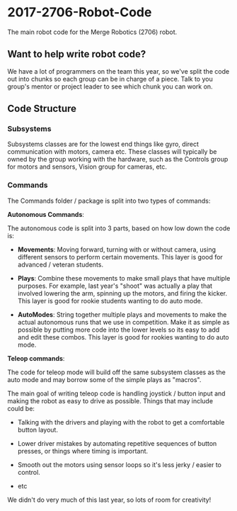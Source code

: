 # 2017-2706-Robot-Code
The main robot code for the Merge Robotics (2706) robot.

## Want to help write robot code?

We have a lot of programmers on the team this year, so we've split the code out into chunks so each group can be in charge of a piece. Talk to you group's mentor or project leader to see which chunk you can work on.

## Code Structure

### Subsystems

Subsystems classes are for the lowest end things like gyro, direct communication with motors, camera etc. These classes will typically be owned by the group working with the hardware, such as the Controls group for motors and sensors, Vision group for cameras, etc.


### Commands

The Commands folder / package is split into two types of commands:

**Autonomous Commands**:

The autonomous code is split into 3 parts, based on how low down the code is:

- **Movements**: Moving forward, turning with or without camera, using different sensors to perform certain movements. This layer is good for advanced / veteran students.

- **Plays**: Combine these movements to make small plays that have multiple purposes. For example, last year's "shoot" was actually a play that involved lowering the arm, spinning up the motors, and firing the kicker. This layer is good for rookie students wanting to do auto mode.

- **AutoModes**: String together multiple plays and movements to make the actual autonomous runs that we use in competition. Make it as simple as possible by putting more code into the lower levels so its easy to add and edit these combos. This layer is good for rookies wanting to do auto mode.

**Teleop commands**:

The code for teleop mode will build off the same subsystem classes as the auto mode and may borrow some of the simple plays as "macros".

The main goal of writing teleop code is handling joystick / button input and making the robot as easy to drive as possible. Things that may include could be:

- Talking with the drivers and playing with the robot to get a comfortable button layout.

- Lower driver mistakes by automating repetitive sequences of button presses, or things where timing is important.

- Smooth out the motors using sensor loops so it's less jerky / easier to control.

- etc

We didn't do very much of this last year, so lots of room for creativity!
